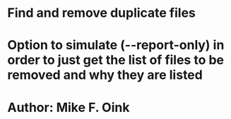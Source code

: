 # Find and remove duplicate files 
# Option to simulate (--report-only) in order to just get the list of files to be removed and why they are listed
#
# Author: Mike F. Oink


